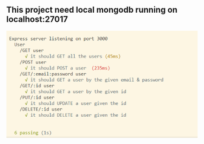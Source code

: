 ## This project need local mongodb running on localhost:27017
![alt text](screenshot/screenshot.png)